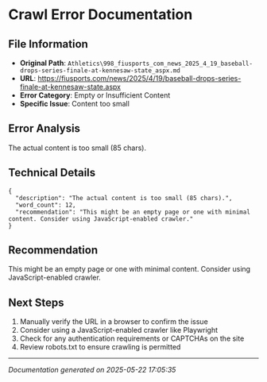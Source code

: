 # Crawl Error Documentation

## File Information
- **Original Path**: `Athletics\998_fiusports_com_news_2025_4_19_baseball-drops-series-finale-at-kennesaw-state_aspx.md`
- **URL**: https://fiusports.com/news/2025/4/19/baseball-drops-series-finale-at-kennesaw-state.aspx
- **Error Category**: Empty or Insufficient Content
- **Specific Issue**: Content too small

## Error Analysis
The actual content is too small (85 chars).

## Technical Details
```
{
  "description": "The actual content is too small (85 chars).",
  "word_count": 12,
  "recommendation": "This might be an empty page or one with minimal content. Consider using JavaScript-enabled crawler."
}
```

## Recommendation
This might be an empty page or one with minimal content. Consider using JavaScript-enabled crawler.

## Next Steps
1. Manually verify the URL in a browser to confirm the issue
2. Consider using a JavaScript-enabled crawler like Playwright
3. Check for any authentication requirements or CAPTCHAs on the site
4. Review robots.txt to ensure crawling is permitted

---
*Documentation generated on 2025-05-22 17:05:35*
